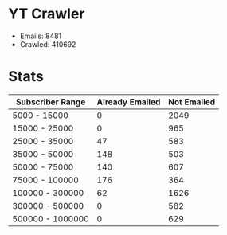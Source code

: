 # YT Crawler
- Emails: 8481
- Crawled: 410692

# Stats
| Subscriber Range  | Already Emailed | Not Emailed |
|-------|-------|-------|
| 5000 - 15000 | 0 | 2049 |
| 15000 - 25000 | 0 | 965 |
| 25000 - 35000 | 47 | 583 |
| 35000 - 50000 | 148 | 503 |
| 50000 - 75000 | 140 | 607 |
| 75000 - 100000 | 176 | 364 |
| 100000 - 300000 | 62 | 1626 |
| 300000 - 500000 | 0 | 582 |
| 500000 - 1000000 | 0 | 629 |
